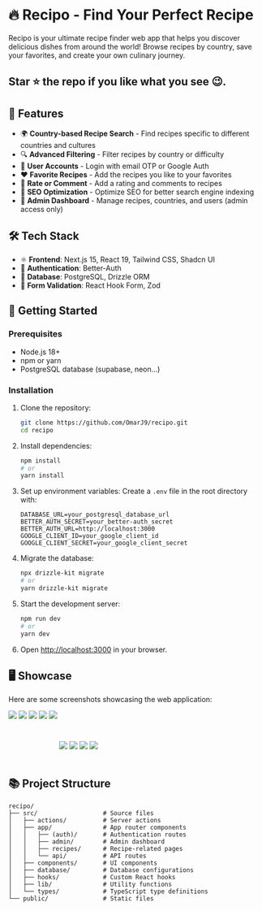 # 🔥 Recipo - Find Your Perfect Recipe

Recipo is your ultimate recipe finder web app that helps you discover delicious dishes from around the world! Browse recipes by country, save your favorites, and create your own culinary journey.

## Star ⭐ the repo if you like what you see 😉.

## 🚀 Features

- 🌍 **Country-based Recipe Search** - Find recipes specific to different countries and cultures
- 🔍 **Advanced Filtering** - Filter recipes by country or difficulty
- 👤 **User Accounts** - Login with email OTP or Google Auth
- ❤️ **Favorite Recipes** - Add the recipes you like to your favorites
- 🌟 **Rate or Comment** - Add a rating and comments to recipes
- 🔎 **SEO Optimization** - Optimize SEO for better search engine indexing
- 👑 **Admin Dashboard** - Manage recipes, countries, and users (admin access only)

## 🛠️ Tech Stack

- ⚛️ **Frontend**: Next.js 15, React 19, Tailwind CSS, Shadcn UI
- 🔐 **Authentication**: Better-Auth
- 💾 **Database**: PostgreSQL, Drizzle ORM
- 🧪 **Form Validation**: React Hook Form, Zod

## 🔧 Getting Started

### Prerequisites

- Node.js 18+
- npm or yarn
- PostgreSQL database (supabase, neon...)

### Installation

1. Clone the repository:

   ```bash
   git clone https://github.com/OmarJ9/recipo.git
   cd recipo
   ```

2. Install dependencies:

   ```bash
   npm install
   # or
   yarn install
   ```

3. Set up environment variables:
   Create a `.env` file in the root directory with:

   ```
   DATABASE_URL=your_postgresql_database_url
   BETTER_AUTH_SECRET=your_better-auth_secret
   BETTER_AUTH_URL=http://localhost:3000
   GOOGLE_CLIENT_ID=your_google_client_id
   GOOGLE_CLIENT_SECRET=your_google_client_secret
   ```

4. Migrate the database:

   ```bash
   npx drizzle-kit migrate
   # or
   yarn drizzle-kit migrate
   ```

5. Start the development server:

   ```bash
   npm run dev
   # or
   yarn dev
   ```

6. Open [http://localhost:3000](http://localhost:3000) in your browser.

## 🖥️ Showcase

Here are some screenshots showcasing the web application:

<img src="./public/screenshots/Screenshot-1.png" style="margin-bottom: 80px;">
<img src="./public/screenshots/Screenshot-2.png" style="margin-bottom: 80px;">
<img src="./public/screenshots/Screenshot-3.png" style="margin-bottom: 80px;">
<img src="./public/screenshots/Screenshot-4.png" style="margin-bottom: 80px;">
<img src="./public/screenshots/Screenshot-5.png" style="margin-bottom: 80px;">
<img src="./public/screenshots/Screenshot-6.png" style="margin-bottom: 20px;">
<img src="./public/screenshots/Screenshot-7.png" style="margin-bottom: 20px;">
<img src="./public/screenshots/Screenshot-8.png" style="margin-bottom: 20px;">
<img src="./public/screenshots/Screenshot-9.png" style="margin-bottom: 20px;">

## 📚 Project Structure

```
recipo/
├── src/                  # Source files
│   ├── actions/          # Server actions
│   ├── app/              # App router components
│   │   ├── (auth)/       # Authentication routes
│   │   ├── admin/        # Admin dashboard
│   │   ├── recipes/      # Recipe-related pages
│   │   └── api/          # API routes
│   ├── components/       # UI components
│   ├── database/         # Database configurations
│   ├── hooks/            # Custom React hooks
│   ├── lib/              # Utility functions
│   └── types/            # TypeScript type definitions
└── public/               # Static files
```
